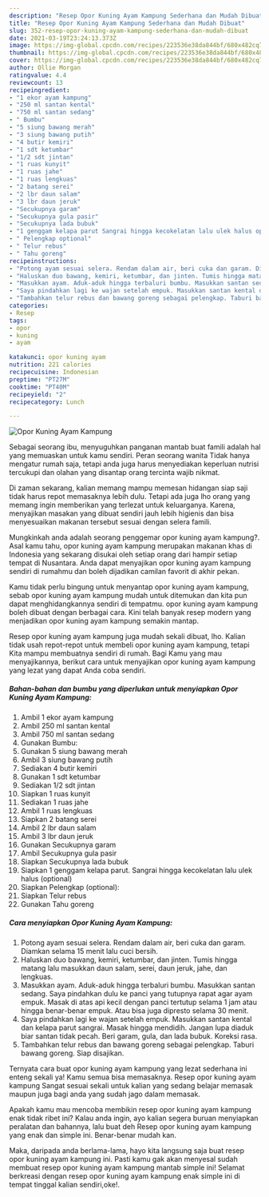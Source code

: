 ```yaml
---
description: "Resep Opor Kuning Ayam Kampung Sederhana dan Mudah Dibuat"
title: "Resep Opor Kuning Ayam Kampung Sederhana dan Mudah Dibuat"
slug: 352-resep-opor-kuning-ayam-kampung-sederhana-dan-mudah-dibuat
date: 2021-03-19T23:24:13.373Z
image: https://img-global.cpcdn.com/recipes/223536e38da844bf/680x482cq70/opor-kuning-ayam-kampung-foto-resep-utama.jpg
thumbnail: https://img-global.cpcdn.com/recipes/223536e38da844bf/680x482cq70/opor-kuning-ayam-kampung-foto-resep-utama.jpg
cover: https://img-global.cpcdn.com/recipes/223536e38da844bf/680x482cq70/opor-kuning-ayam-kampung-foto-resep-utama.jpg
author: Ollie Morgan
ratingvalue: 4.4
reviewcount: 13
recipeingredient:
- "1 ekor ayam kampung"
- "250 ml santan kental"
- "750 ml santan sedang"
- " Bumbu"
- "5 siung bawang merah"
- "3 siung bawang putih"
- "4 butir kemiri"
- "1 sdt ketumbar"
- "1/2 sdt jintan"
- "1 ruas kunyit"
- "1 ruas jahe"
- "1 ruas lengkuas"
- "2 batang serei"
- "2 lbr daun salam"
- "3 lbr daun jeruk"
- "Secukupnya garam"
- "Secukupnya gula pasir"
- "Secukupnya lada bubuk"
- "1 genggam kelapa parut Sangrai hingga kecokelatan lalu ulek halus optional"
- " Pelengkap optional"
- " Telur rebus"
- " Tahu goreng"
recipeinstructions:
- "Potong ayam sesuai selera. Rendam dalam air, beri cuka dan garam. Diamkan selama 15 menit lalu cuci bersih."
- "Haluskan duo bawang, kemiri, ketumbar, dan jinten. Tumis hingga matang lalu masukkan daun salam, serei, daun jeruk, jahe, dan lengkuas."
- "Masukkan ayam. Aduk-aduk hingga terbaluri bumbu. Masukkan santan sedang. Saya pindahkan dulu ke panci yang tutupnya rapat agar ayam empuk. Masak di atas api kecil dengan panci tertutup selama 1 jam atau hingga benar-benar empuk. Atau bisa juga dipresto selama 30 menit."
- "Saya pindahkan lagi ke wajan setelah empuk. Masukkan santan kental dan kelapa parut sangrai. Masak hingga mendidih. Jangan lupa diaduk biar santan tidak pecah. Beri garam, gula, dan lada bubuk. Koreksi rasa."
- "Tambahkan telur rebus dan bawang goreng sebagai pelengkap. Taburi bawang goreng. Siap disajikan."
categories:
- Resep
tags:
- opor
- kuning
- ayam

katakunci: opor kuning ayam 
nutrition: 221 calories
recipecuisine: Indonesian
preptime: "PT27M"
cooktime: "PT40M"
recipeyield: "2"
recipecategory: Lunch

---
```



![Opor Kuning Ayam Kampung](https://img-global.cpcdn.com/recipes/223536e38da844bf/680x482cq70/opor-kuning-ayam-kampung-foto-resep-utama.jpg)

Sebagai seorang ibu, menyuguhkan panganan mantab buat famili adalah hal yang memuaskan untuk kamu sendiri. Peran seorang  wanita Tidak hanya mengatur rumah saja, tetapi anda juga harus menyediakan keperluan nutrisi tercukupi dan olahan yang disantap orang tercinta wajib nikmat.

Di zaman  sekarang, kalian memang mampu memesan hidangan siap saji tidak harus repot memasaknya lebih dulu. Tetapi ada juga lho orang yang memang ingin memberikan yang terlezat untuk keluarganya. Karena, menyajikan masakan yang dibuat sendiri jauh lebih higienis dan bisa menyesuaikan makanan tersebut sesuai dengan selera famili. 



Mungkinkah anda adalah seorang penggemar opor kuning ayam kampung?. Asal kamu tahu, opor kuning ayam kampung merupakan makanan khas di Indonesia yang sekarang disukai oleh setiap orang dari hampir setiap tempat di Nusantara. Anda dapat menyajikan opor kuning ayam kampung sendiri di rumahmu dan boleh dijadikan camilan favorit di akhir pekan.

Kamu tidak perlu bingung untuk menyantap opor kuning ayam kampung, sebab opor kuning ayam kampung mudah untuk ditemukan dan kita pun dapat menghidangkannya sendiri di tempatmu. opor kuning ayam kampung boleh dibuat dengan berbagai cara. Kini telah banyak resep modern yang menjadikan opor kuning ayam kampung semakin mantap.

Resep opor kuning ayam kampung juga mudah sekali dibuat, lho. Kalian tidak usah repot-repot untuk membeli opor kuning ayam kampung, tetapi Kita mampu membuatnya sendiri di rumah. Bagi Kamu yang mau menyajikannya, berikut cara untuk menyajikan opor kuning ayam kampung yang lezat yang dapat Anda coba sendiri.

<!--inarticleads1-->

##### Bahan-bahan dan bumbu yang diperlukan untuk menyiapkan Opor Kuning Ayam Kampung:

1. Ambil 1 ekor ayam kampung
1. Ambil 250 ml santan kental
1. Ambil 750 ml santan sedang
1. Gunakan  Bumbu:
1. Gunakan 5 siung bawang merah
1. Ambil 3 siung bawang putih
1. Sediakan 4 butir kemiri
1. Gunakan 1 sdt ketumbar
1. Sediakan 1/2 sdt jintan
1. Siapkan 1 ruas kunyit
1. Sediakan 1 ruas jahe
1. Ambil 1 ruas lengkuas
1. Siapkan 2 batang serei
1. Ambil 2 lbr daun salam
1. Ambil 3 lbr daun jeruk
1. Gunakan Secukupnya garam
1. Ambil Secukupnya gula pasir
1. Siapkan Secukupnya lada bubuk
1. Siapkan 1 genggam kelapa parut. Sangrai hingga kecokelatan lalu ulek halus (optional)
1. Siapkan  Pelengkap (optional):
1. Siapkan  Telur rebus
1. Gunakan  Tahu goreng




<!--inarticleads2-->

##### Cara menyiapkan Opor Kuning Ayam Kampung:

1. Potong ayam sesuai selera. Rendam dalam air, beri cuka dan garam. Diamkan selama 15 menit lalu cuci bersih.
1. Haluskan duo bawang, kemiri, ketumbar, dan jinten. Tumis hingga matang lalu masukkan daun salam, serei, daun jeruk, jahe, dan lengkuas.
1. Masukkan ayam. Aduk-aduk hingga terbaluri bumbu. Masukkan santan sedang. Saya pindahkan dulu ke panci yang tutupnya rapat agar ayam empuk. Masak di atas api kecil dengan panci tertutup selama 1 jam atau hingga benar-benar empuk. Atau bisa juga dipresto selama 30 menit.
1. Saya pindahkan lagi ke wajan setelah empuk. Masukkan santan kental dan kelapa parut sangrai. Masak hingga mendidih. Jangan lupa diaduk biar santan tidak pecah. Beri garam, gula, dan lada bubuk. Koreksi rasa.
1. Tambahkan telur rebus dan bawang goreng sebagai pelengkap. Taburi bawang goreng. Siap disajikan.




Ternyata cara buat opor kuning ayam kampung yang lezat sederhana ini enteng sekali ya! Kamu semua bisa memasaknya. Resep opor kuning ayam kampung Sangat sesuai sekali untuk kalian yang sedang belajar memasak maupun juga bagi anda yang sudah jago dalam memasak.

Apakah kamu mau mencoba membikin resep opor kuning ayam kampung enak tidak ribet ini? Kalau anda ingin, ayo kalian segera buruan menyiapkan peralatan dan bahannya, lalu buat deh Resep opor kuning ayam kampung yang enak dan simple ini. Benar-benar mudah kan. 

Maka, daripada anda berlama-lama, hayo kita langsung saja buat resep opor kuning ayam kampung ini. Pasti kamu gak akan menyesal sudah membuat resep opor kuning ayam kampung mantab simple ini! Selamat berkreasi dengan resep opor kuning ayam kampung enak simple ini di tempat tinggal kalian sendiri,oke!.

